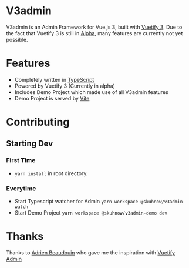 # V3admin

V3admin is an Admin Framework for Vue.js 3, built with [Vuetify 3](https://next.vuetifyjs.com/). Due to the fact that Vuetify 3 is still in [Alpha](https://next.vuetifyjs.com/en/getting-started/installation/), many features are currently not yet possible.

# Features

* Completely written in [TypeScript](https://www.typescriptlang.org/)
* Powered by Vuetify 3 (Currently in alpha)
* Includes Demo Project which made use of all V3admin features
* Demo Project is served by [Vite](https://vitejs.dev/)

# Contributing

## Starting Dev

### First Time

* `yarn install` in root directory.

### Everytime

* Start Typescript watcher for Admin `yarn workspace @skuhnow/v3admin watch`
* Start Demo Project `yarn workspace @skuhnow/v3admin-demo dev`

# Thanks

Thanks to [Adrien Beaudouin](https://github.com/adr1enbe4udou1n) who gave me the inspiration with [Vuetify Admin](https://github.com/okami101/vuetify-admin) 
